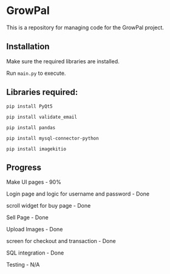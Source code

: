 # GrowPal
This is a repository for managing code for the GrowPal project. 

## Installation
Make sure the required libraries are installed. 

Run ```main.py``` to execute. 

## Libraries required:
```
pip install PyQt5
```

```
pip install validate_email
```

```
pip install pandas
```

```
pip install mysql-connector-python
```

```
pip install imagekitio
```


## Progress
Make UI pages - 90%

Login page and logic for username and password - Done

scroll widget for buy page - Done

Sell Page - Done

Upload Images - Done 

screen for checkout and transaction - Done

SQL integration - Done 

Testing - N/A

